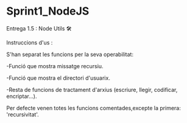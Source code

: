 # Sprint1_NodeJS

Entrega 1.5 : Node Utils 🛠️

Instruccions d'us :

S'han separat les funcions per la seva operabilitat:

-Funció que mostra missatge recursiu.

-Funció que mostra el directori d'usuarix.

-Resta de funcions de tractament d'arxius (escriure, llegir, codificar, encriptar...).

Per defecte venen totes les funcions comentades,excepte la primera: 'recursivitat'.

